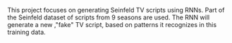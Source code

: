 This project focuses on generating Seinfeld TV scripts using RNNs. Part of the Seinfeld dataset of scripts from 9 seasons are used. The RNN will generate a new ,"fake" TV script, based on patterns it recognizes in this training data.

